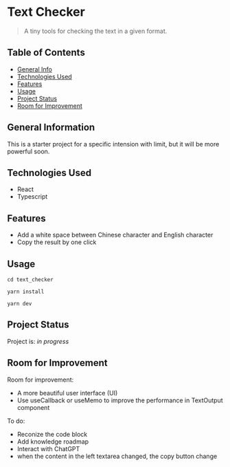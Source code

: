 # Text Checker
> A tiny tools for checking the text in a given format.

## Table of Contents
* [General Info](#general-information)
* [Technologies Used](#technologies-used)
* [Features](#features)
* [Usage](#usage)
* [Project Status](#project-status)
* [Room for Improvement](#room-for-improvement)


## General Information
This is a starter project for a specific intension with limit, but it will be more powerful soon. 


## Technologies Used
- React
- Typescript

## Features
- Add a white space between Chinese character and English character
- Copy the result by one click


## Usage

`cd text_checker`

`yarn install`

`yarn dev`


## Project Status
Project is: _in progress_ 


## Room for Improvement

Room for improvement:
- A more beautiful user interface (UI)
- Use useCallback or useMemo to improve the performance in TextOutput component

To do:
- Reconize the code block
- Add knowledge roadmap
- Interact with ChatGPT
- when the content in the left textarea changed, the copy button change